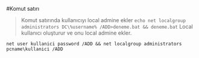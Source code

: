 #Komut satırı
> Komut satırında kullanıcıyı local admine ekler
```echo net localgroup administrators DC\%username% /ADD>deneme.bat && deneme.bat```
> Local kullanıcı oluşturur ve onu local admine ekler.

```net user kullanici password /ADD && net localgroup administrators pcname\kullanici /ADD```

